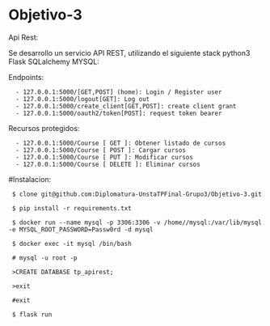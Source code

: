 # Objetivo-3

Api Rest:

Se desarrollo un servicio API REST, utilizando el siguiente stack python3 Flask SQLalchemy MYSQL:
  
Endpoints:
```
  - 127.0.0.1:5000/[GET,POST] (home): Login / Register user
  - 127.0.0.1:5000/logout[GET]: Log out
  - 127.0.0.1:5000/create_client[GET,POST]: create client grant
  - 127.0.0.1:5000/oauth2/token[POST]: request token bearer
```
Recursos protegidos:

```
  - 127.0.0.1:5000/Course [ GET ]: Obtener listado de cursos
  - 127.0.0.1:5000/Course [ POST ]: Cargar cursos
  - 127.0.0.1:5000/Course [ PUT ]: Modificar cursos
  - 127.0.0.1:5000/Course [ DELETE ]: Eliminar cursos

```


#Instalacion:
 ```
  $ clone git@github.com:Diplomatura-UnstaTPFinal-Grupo3/Objetivo-3.git
  
  $ pip install -r requirements.txt
  
  $ docker run --name mysql -p 3306:3306 -v /home//mysql:/var/lib/mysql -e MYSQL_ROOT_PASSWORD=Passw0rd -d mysql
  
  $ docker exec -it mysql /bin/bash
  
  # mysql -u root -p
  
  >CREATE DATABASE tp_apirest;
  
  >exit
  
  #exit
  
  $ flask run
  
 ```
  
  
  
